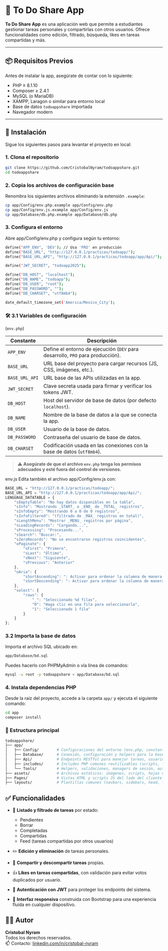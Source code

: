 # 📝 To Do Share App

**To Do Share App** es una aplicación web que permite a estudiantes gestionar tareas personales y compartirlas con otros usuarios. Ofrece funcionalidades como edición, filtrado, búsqueda, likes en tareas compartidas y más.

---

## 📦 Requisitos Previos

Antes de instalar la app, asegúrate de contar con lo siguiente:

- PHP ≥ 8.1.10
- Composer ≥ 2.4.1
- MySQL (o MariaDB)
- XAMPP, Laragon o similar para entorno local
- Base de datos `todoappshare` importada
- Navegador modern

---

## 🚀 Instalación

Sigue los siguientes pasos para levantar el proyecto en local:

### 1. Clona el repositorio
```bash
git clone https://github.com/CristobalNyram/todoappshare.git
cd todoappshare
```
### 2. Copia los archivos de configuración base

Renombra los siguientes archivos eliminando la extensión `.example`:

```bash
cp app/Config/env.php.example app/Config/env.php
cp app/Config/env.js.example app/Config/env.js
cp app/Database/db.php.example app/Database/db.php
```


### 3. Configura el entorno
Abre app/Config/env.php y configura según tu entorno:


```bash 
define("APP_ENV", 'DEV'); // Usa 'PRO' en producción
define("BASE_URL", "http://127.0.0.1/practicas/todoapp/");
define("BASE_URL_API", "http://127.0.0.1/practicas/todoapp/app/Api/");

define("JWT_SECRET", "todoapp2025");

define("DB_HOST", "localhost");
define("DB_NAME", "todoapp");
define("DB_USER", "root");
define("DB_PASSWORD", "");
define("DB_CHARSET", "utf8mb4");

date_default_timezone_set('America/Mexico_City');

```
### 🛠️ 3.1 Variables de configuración 
(`env.php`)

| Constante         | Descripción                                                                 |
|-------------------|-----------------------------------------------------------------------------|
| `APP_ENV`         | Define el entorno de ejecución (`DEV` para desarrollo, `PRO` para producción). |
| `BASE_URL`        | URL base del proyecto para cargar recursos (JS, CSS, imágenes, etc.).       |
| `BASE_URL_API`    | URL base de las APIs utilizadas en la app.                                 |
| `JWT_SECRET`      | Clave secreta usada para firmar y verificar los tokens JWT.                |
| `DB_HOST`         | Host del servidor de base de datos (por defecto `localhost`).              |
| `DB_NAME`         | Nombre de la base de datos a la que se conecta la app.                     |
| `DB_USER`         | Usuario de la base de datos.                                                |
| `DB_PASSWORD`     | Contraseña del usuario de base de datos.                                   |
| `DB_CHARSET`      | Codificación usada en las conexiones con la base de datos (`utf8mb4`).     |

> ⚠️ **Asegúrate de que el archivo `env.php` tenga los permisos adecuados y esté fuera del control de versiones.**

env.js
Edita también el archivo app/Config/env.js con:
```js
BASE_URL = "http://127.0.0.1/practicas/todoapp/";
BASE_URL_API = "http://127.0.0.1/practicas/todoapp/app/Api/";
LENGUAGE_DATATABLE = {
    "sEmptyTable": "No hay datos disponibles en la tabla",
    "sInfo": "Mostrando _START_ a _END_ de _TOTAL_ registros",
    "sInfoEmpty": "Mostrando 0 a 0 de 0 registros",
    "sInfoFiltered": "(filtrado de _MAX_ registros en total)",
    "sLengthMenu": "Mostrar _MENU_ registros por página",
    "sLoadingRecords": "Cargando...",
    "sProcessing": "Procesando...",
    "sSearch": "Buscar:",
    "sZeroRecords": "No se encontraron registros coincidentes",
    "oPaginate": {
        "sFirst": "Primero",
        "sLast": "Último",
        "sNext": "Siguiente",
        "sPrevious": "Anterior"
    },
    "oAria": {
        "sSortAscending": ": Activar para ordenar la columna de manera ascendente",
        "sSortDescending": ": Activar para ordenar la columna de manera descendente"
    },
    "select": {
        "rows": {
            "_": "Seleccionado %d filas",
            "0": "Haga clic en una fila para seleccionarla",
            "1": "Seleccionado 1 fila"
        }
    }
};
```

### 3.2 Importa la base de datos
Importa el archivo SQL ubicado en:

``` bash
app/Database/bd.sql
```
Puedes hacerlo con PHPMyAdmin o vía línea de comandos:

``` bash 
mysql -u root -p todoappshare < app/Database/bd.sql
```


### 4. Instala dependencias PHP

Desde la raíz del proyecto, accede a la carpeta `app/` y ejecuta el siguiente comando:

```bash
cd app
composer install
```

### 📁 Estructura principal

```bash
todoappshare/
├── app/
│   ├── Config/        # Configuraciones del entorno (env.php, constantes, rutas base)
│   ├── Database/      # Conexión, configuración y helpers para la base de datos
│   ├── Api/           # Endpoints RESTful para manejar tareas, usuarios, auth, etc.
│   ├── includes/      # Includes PHP comunes reutilizables (scripts, footers, etc.)
│   └── Tools/         # Helpers, validaciones, managers de sesión, auth, permisos y JWT
├── assets/            # Archivos estáticos: imágenes, scripts, hojas de estilo, etc.
├── Pages/             # Vistas HTML y scripts JS del lado del cliente
├── layouts/           # Plantillas comunes (navbars, sidebars, head, footer) para las páginas
```


## ✅ Funcionalidades

- 📌 **Listado y filtrado de tareas** por estado:
  - Pendientes
  - Borrar
  - Completadas
  - Compartidas
  - Feed (tareas compartidas por otros usuarios)

- ✏️ **Edición y eliminación** de tareas personales.

- 👥 **Compartir y descompartir tareas** propias.

- 👍 **Likes en tareas compartidas**, con validación para evitar votos duplicados por usuario.

- 🔐 **Autenticación con JWT** para proteger los endpoints del sistema.

- 🎨 **Interfaz responsiva** construida con Bootstrap para una experiencia fluida en cualquier dispositivo.

## 👨‍💻 Autor

**Cristobal Nyram**  
Todos los derechos reservados.  
📫 Contacto: [linkedin.com/in/cristobal-nyram](https://linkedin.com/in/cristobal-nyram)